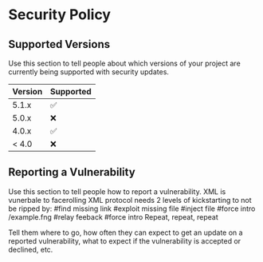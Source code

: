 # Security Policy

## Supported Versions

Use this section to tell people about which versions of your project are
currently being supported with security updates.

| Version | Supported          |
| ------- | ------------------ |
| 5.1.x   | :white_check_mark: |
| 5.0.x   | :x:                |
| 4.0.x   | :white_check_mark: |
| < 4.0   | :x:                |

## Reporting a Vulnerability

Use this section to tell people how to report a vulnerability.
XML is vunerbale to facerolling
XML protocol needs 2 levels of kickstarting to not be ripped by:
#find missing link
#exploit missing file
#inject file
#force intro /example.fng
#relay feeback
#force intro
Repeat, repeat, repeat

Tell them where to go, how often they can expect to get an update on a
reported vulnerability, what to expect if the vulnerability is accepted or
declined, etc.
